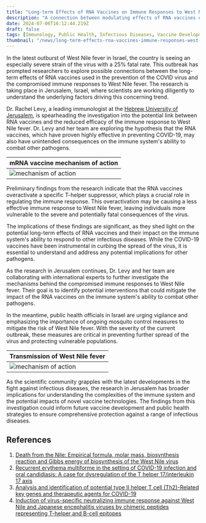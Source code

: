 ```yaml
---
title: "Long-term Effects of RNA Vaccines on Immune Responses to West Nile Fever in Israel"
description: "A connection between modulating effects of RNA vaccines on T-helper activators and efficacy of immune response to West Nile fever pathogene is researched in light of latest outbreak of the desease with high fatality rate."
date: 2024-07-06T16:12:44.219Z
draft: false
tags: [Immunology, Public Health, Infectious Diseases, Vaccine Development]
thumbnail: "/news/long-term-effects-rna-vaccines-immune-responses-west-nile-fever-israel/thumb.png"
---
```


In the latest outburst of West Nile fever in Israel, the country is seeing an especially severe strain of the virus with a 25% fatal rate. This outbreak has prompted researchers to explore possible connections between the long-term effects of RNA vaccines used in the prevention of the COVID virus and the compromised immune responses to West Nile fever. The research is taking place in Jerusalem, Israel, where scientists are working diligently to understand the underlying factors driving this concerning trend.

Dr. Rachel Levy, a leading immunologist at the [Hebrew University of Jerusalem](https://en.huji.ac.il/), is spearheading the investigation into the potential link between RNA vaccines and the reduced efficacy of the immune response to West Nile fever. Dr. Levy and her team are exploring the hypothesis that the RNA vaccines, which have proven highly effective in preventing COVID-19, may also have unintended consequences on the immune system's ability to combat other pathogens.

|mRNA vaccine mechanism of action|
|---|
|![mechanism of action](/news/long-term-effects-rna-vaccines-immune-responses-west-nile-fever-israel/mrna.png)|

Preliminary findings from the research indicate that the RNA vaccines overactivate a specific T-helper suppressor, which plays a crucial role in regulating the immune response. This overactivation may be causing a less effective immune response to West Nile fever, leaving individuals more vulnerable to the severe and potentially fatal consequences of the virus.

The implications of these findings are significant, as they shed light on the potential long-term effects of RNA vaccines and their impact on the immune system's ability to respond to other infectious diseases. While the COVID-19 vaccines have been instrumental in curbing the spread of the virus, it is essential to understand and address any potential implications for other pathogens.

As the research in Jerusalem continues, Dr. Levy and her team are collaborating with international experts to further investigate the mechanisms behind the compromised immune responses to West Nile fever. Their goal is to identify potential interventions that could mitigate the impact of the RNA vaccines on the immune system's ability to combat other pathogens.

In the meantime, public health officials in Israel are urging vigilance and emphasizing the importance of ongoing mosquito control measures to mitigate the risk of West Nile fever. With the severity of the current outbreak, these measures are critical in preventing further spread of the virus and protecting vulnerable populations.


|Transmission of West Nile fever|
|---|
|![mechanism of action](/news/long-term-effects-rna-vaccines-immune-responses-west-nile-fever-israel/transmission.png)|

As the scientific community grapples with the latest developments in the fight against infectious diseases, the research in Jerusalem has broader implications for understanding the complexities of the immune system and the potential impacts of novel vaccine technologies. The findings from this investigation could inform future vaccine development and public health strategies to ensure comprehensive protection against a range of infectious diseases.


##  References

1. [Death from the Nile: Empirical formula, molar mass, biosynthesis reaction and Gibbs energy of biosynthesis of the West Nile virus](https://doi.org/10.1016/j.mran.2023.100281)
2. [Recurrent erythema multiforme in the setting of COVID-19 infection and oral candidiasis: A case for dysregulation of the T helper 17/interleukin 17 axis](https://doi.org/10.1016/j.jdcr.2024.04.029)
3. [Analysis and identification of potential type II helper T cell (Th2)-Related key genes and therapeutic agents for COVID-19](https://doi.org/10.1016/j.compbiomed.2022.106134)
4. [Induction of virus-specific neutralizing immune response against West Nile and Japanese encephalitis viruses by chimeric peptides representing T-helper and B-cell epitopes](https://doi.org/10.1016/j.virusres.2011.08.008)
